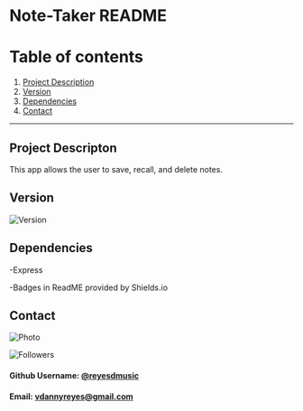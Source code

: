 # Note-Taker README

# Table of contents
1. [Project Description](#descriptionLink)
2. [Version](#versionLink)
3. [Dependencies](#dependenciesLink)
4. [Contact](#contactLink)


----

## Project Descripton <a name="descriptionLink"></a>
This app allows the user to save, recall, and delete notes.


## Version <a name="versionLink"></a>
![Version](https://img.shields.io/badge/Version-1.0-f39f37)

## Dependencies <a name="dependenciesLink"></a>

-Express

-Badges in ReadME provided by Shields.io

## Contact <a name="contactLink"></a>
![Photo](https://avatars1.githubusercontent.com/u/59745204?v=4)

![Followers](<https://img.shields.io/github/followers/reyesdmusic?style=social>)
#### Github Username: [@reyesdmusic](https://www.github.com/reyesdmusic)
#### Email: vdannyreyes@gmail.com
